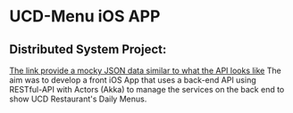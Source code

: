 # UCD-Menu iOS APP
## Distributed System Project:
[The link provide a mocky JSON data similar to what the API looks like](http://www.mocky.io/v2/5a2afe432d0000162d91b28f)
The aim was to develop a front iOS App that uses a back-end API using RESTful-API with Actors (Akka) to manage the services on the back end to show UCD Restaurant's Daily Menus.
